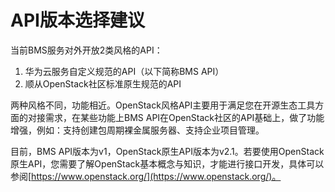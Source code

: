 # API版本选择建议<a name="bms_api_0106"></a>

当前BMS服务对外开放2类风格的API：

1.  华为云服务自定义规范的API（以下简称BMS API）
2.  顺从OpenStack社区标准原生规范的API

两种风格不同，功能相近。OpenStack风格API主要用于满足您在开源生态工具方面的对接需求，在某些功能上BMS API在OpenStack社区的API基础上，做了功能增强，例如：支持创建包周期裸金属服务器、支持企业项目管理。

目前，BMS API版本为v1，OpenStack原生API版本为v2.1。若要使用OpenStack原生API，您需要了解OpenStack基本概念与知识，才能进行接口开发，具体可以参阅[https://www.openstack.org/](https://www.openstack.org/)。

